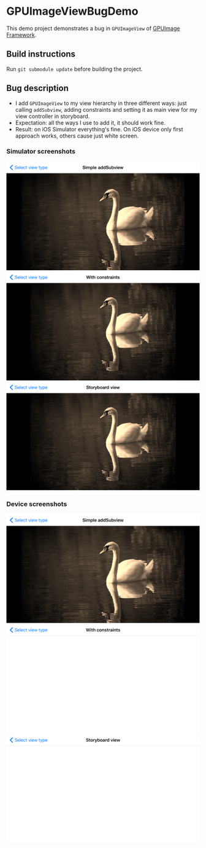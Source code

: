 # GPUImageViewBugDemo

This demo project demonstrates a bug in `GPUImageView` of [GPUImage Framework](https://github.com/BradLarson/GPUImage).

## Build instructions

Run `git submodule update` before building the project.

## Bug description

* I add `GPUImageView` to my view hierarchy in three different ways: just calling `addSubview`, adding constraints and setting it as main view for my view controller in storyboard.
* Expectation: all the ways I use to add it, it should work fine.
* Result: on iOS Simulator everything's fine. On iOS device only first approach works, others cause just white screen.

### Simulator screenshots

![Simple addSubview](https://raw.githubusercontent.com/silvansky/GPUImageViewBugDemo/master/simulator_simple_shot.png)
![Adding constraints](https://raw.githubusercontent.com/silvansky/GPUImageViewBugDemo/master/simulator_constraints_shot.png)
![Storybard view](https://raw.githubusercontent.com/silvansky/GPUImageViewBugDemo/master/simulator_storyboard_shot.png)

### Device screenshots

![Simple addSubview](https://raw.githubusercontent.com/silvansky/GPUImageViewBugDemo/master/device_simple_shot.png)
![Adding constraints](https://raw.githubusercontent.com/silvansky/GPUImageViewBugDemo/master/device_constraints_shot.png)
![Storybard view](https://raw.githubusercontent.com/silvansky/GPUImageViewBugDemo/master/device_storyboard_shot.png)

